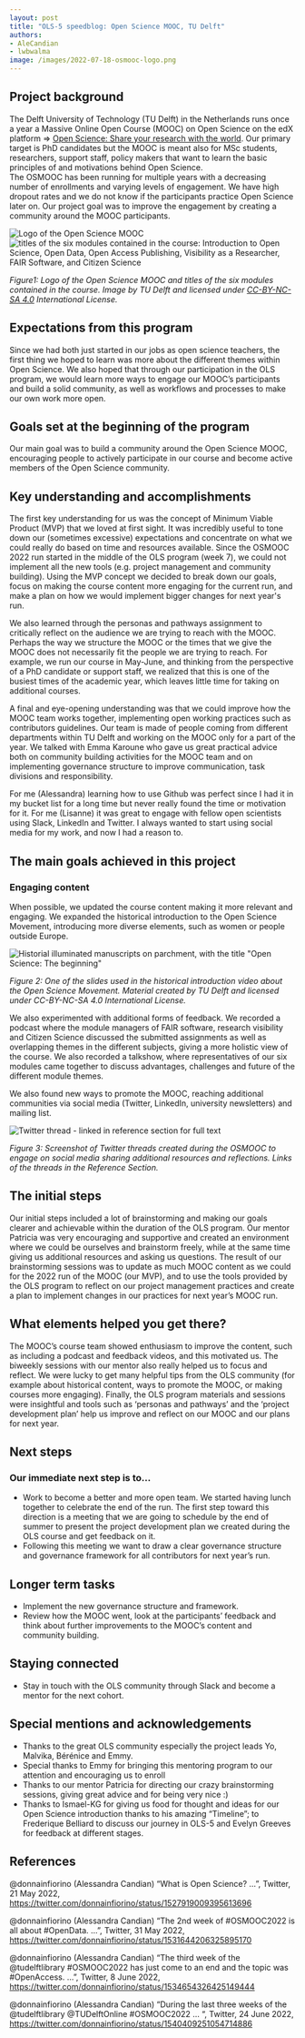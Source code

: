 ```yaml
---
layout: post
title: "OLS-5 speedblog: Open Science MOOC, TU Delft"
authors:
- AleCandian
- lwbwalma
image: /images/2022-07-18-osmooc-logo.png
---
```


## Project background

The Delft University of Technology (TU Delft) in the Netherlands runs once a year a Massive Online Open Course (MOOC) on Open Science on the edX platform => [Open Science: Share your research with the world](https://learning.edx.org/course/course-v1:DelftX+OS101x+2T2022/home).  Our primary target is PhD candidates but the MOOC is meant also for MSc students, researchers, support staff, policy makers that want to learn the basic principles of and motivations behind Open Science.  
The OSMOOC has been running for multiple years with a decreasing number of enrollments and varying levels of engagement. We have high dropout rates and we do not know if the participants practice Open Science later on. Our project goal was to improve the engagement by creating a community around the MOOC participants.

![Logo of the Open Science MOOC](/images/2022-07-18-osmooc-logo.png)![titles of the six modules contained in the course: Introduction to Open Science, Open Data, Open Access Publishing, Visibility as a Researcher, FAIR Software, and Citizen Science](/images/2022-07-18-osmooc-modules.png)

_Figure1: Logo of the Open Science MOOC and titles of the six modules contained in the course. Image by TU Delft and licensed under [CC-BY-NC-SA 4.0](https://creativecommons.org/licenses/by-nc-sa/4.0/) International License._

## Expectations from this program

Since we had both just started in our jobs as open science teachers, the first thing we hoped to learn was more about the different themes within Open Science. We also hoped that through our participation in the OLS program, we would learn more ways to engage our MOOC’s participants and build a solid community, as well as workflows and processes to make our own work more open.

## Goals set at the beginning of the program

Our main goal was to build a community around the Open Science MOOC, encouraging people to actively participate in our course and become active members of the Open Science community.

## Key understanding and accomplishments

The first key understanding for us was the concept of Minimum Viable Product (MVP) that we loved at first sight. It was incredibly useful to tone down our (sometimes excessive) expectations and concentrate on what we could really do based on time and resources available. Since the OSMOOC 2022 run started in the middle of the OLS program (week 7), we could not implement all the new tools (e.g. project management and community building). Using the MVP concept we decided to break down our goals, focus on making the course content more engaging for the current run, and make a plan on how we would implement bigger changes for next year's run.

We also learned through the personas and pathways assignment to critically reflect on the audience we are trying to reach with the MOOC. Perhaps the way we structure the MOOC or the times that we give the MOOC does not necessarily fit the people we are trying to reach. For example, we run our course in May-June, and thinking from the perspective of a PhD candidate or support staff, we realized that this is one of the busiest times of the academic year, which leaves little time for taking on additional courses.

A final and eye-opening understanding was that we could improve how the MOOC team works together, implementing open working practices such as contributors guidelines. Our team is made of people coming from different departments within TU Delft and working on the MOOC only for a part of the year.  We talked with Emma Karoune  who gave us great practical advice both on community building activities for the MOOC team and on implementing governance structure to improve communication, task divisions and responsibility.

For me (Alessandra) learning how to use Github was perfect since I had it in my bucket list for a long time but never really found the time or motivation for it. For me (Lisanne) it was great to engage with fellow open scientists using Slack, LinkedIn and Twitter. I always wanted to start using social media for my work, and now I had a reason to.

## The main goals achieved in this project

### Engaging content

When possible, we updated the course content making it more relevant and engaging. We expanded the historical introduction to the Open Science Movement, introducing more diverse elements, such as women or people outside Europe.

![Historial illuminated manuscripts on parchment, with the title "Open Science: The beginning"](/images/2022-07-18-tudelft-history.png)

_Figure 2: One of the slides used in the historical introduction video about the Open Science Movement. Material created by TU Delft and licensed under CC-BY-NC-SA 4.0 International License._


We also experimented with additional forms of feedback. We recorded a podcast where the module managers of FAIR software, research visibility and Citizen Science discussed the submitted assignments as well as overlapping themes in the different subjects, giving a more holistic view of the course.  We also recorded a talkshow, where representatives of our six modules came together to discuss advantages, challenges and future of the different module themes.

We also found new ways to promote the MOOC, reaching additional communities via social media (Twitter, LinkedIn, university newsletters) and mailing list.

![Twitter thread - linked in reference section for full text](/images/2022-07-18-twitter.png)

_Figure 3: Screenshot of Twitter threads created during the OSMOOC to engage on social media sharing additional resources and reflections. Links of the threads in the Reference Section._

## The initial steps
Our initial steps included a lot of brainstorming and making our goals clearer and achievable within the duration of the OLS program. Our mentor Patricia was very encouraging and supportive and created an environment where we could be ourselves and brainstorm freely, while at the same time giving us additional resources and asking us questions.
The result of our brainstorming sessions was to update as much MOOC content as we could for the 2022 run of the MOOC (our MVP), and to use the tools provided by the OLS program to reflect on our project management practices and create a plan to implement changes in our practices for next year’s MOOC run.

## What elements helped you get there?

The MOOC’s course team showed enthusiasm to improve the content, such as including a podcast and feedback videos, and this motivated us. The biweekly sessions with our mentor also really helped us to focus and reflect. We were lucky to get many helpful tips from the OLS community (for example about historical content, ways to promote the MOOC, or making courses more engaging). Finally, the OLS program materials and sessions were insightful and tools such as ‘personas and pathways’ and the ‘project development plan’ help us improve and reflect on our MOOC and our plans for next year.

## Next steps

### Our immediate next step is to…

- Work to become a better and more open team. We started having lunch together to celebrate the end of the run. The first step toward this direction is a meeting that we are going to schedule by the end of summer to present the project development plan we created during the OLS course and get feedback on it.
- Following this meeting we want to draw a clear governance structure and governance framework for all contributors for next year’s run.

## Longer term tasks
- Implement the new governance structure and framework.
- Review how the MOOC went, look at the participants’ feedback and think about further improvements to the MOOC’s content and community building.

## Staying connected
- Stay in touch with the OLS community through Slack and become a mentor for the next cohort.

## Special mentions and acknowledgements
- Thanks to the great OLS community especially the project leads Yo, Malvika, Bérénice and Emmy.
- Special thanks to Emmy for bringing this mentoring program to our attention and encouraging us to enroll
- Thanks to our mentor Patricia for directing our crazy brainstorming sessions, giving great advice and for being very nice :)
- Thanks to Ismael-KG for giving us food for thought and ideas for our Open Science introduction thanks to his amazing  “Timeline”; to Frederique Belliard to discuss our journey in OLS-5 and Evelyn Greeves for feedback at different stages.

## References
@donnainfiorino (Alessandra Candian) “What is Open Science? …”, Twitter, 21 May 2022, https://twitter.com/donnainfiorino/status/1527919009395613696

@donnainfiorino (Alessandra Candian) “The 2nd week of #OSMOOC2022 is all about #OpenData. …”, Twitter, 31 May 2022, https://twitter.com/donnainfiorino/status/1531644206325895170

@donnainfiorino (Alessandra Candian) “The third week of the @tudelftlibrary #OSMOOC2022 has just come to an end and the topic was #OpenAccess. …”, Twitter, 8 June 2022, https://twitter.com/donnainfiorino/status/1534654326425149444

@donnainfiorino (Alessandra Candian) “During the last three weeks of the @tudelftlibrary @TUDelftOnline #OSMOOC2022 … “, Twitter, 24 June 2022, https://twitter.com/donnainfiorino/status/1540409251054714886
